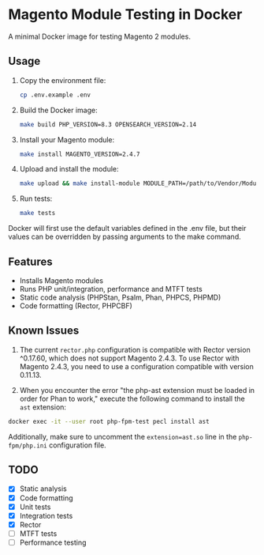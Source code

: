 # Magento Module Testing in Docker

A minimal Docker image for testing Magento 2 modules.

## Usage

1. Copy the environment file:
    ```bash
    cp .env.example .env
    ```
2. Build the Docker image:
    ```bash
    make build PHP_VERSION=8.3 OPENSEARCH_VERSION=2.14
    ```
3. Install your Magento module:
    ```bash
    make install MAGENTO_VERSION=2.4.7
    ```
4. Upload and install the module:
    ```bash
    make upload && make install-module MODULE_PATH=/path/to/Vendor/Module
    ```   

5. Run tests:
    ```bash
    make tests
    ```

Docker will first use the default variables defined in the .env file, but their values can be overridden by passing arguments to the make command.

## Features

- Installs Magento modules
- Runs PHP unit/integration, performance and MTFT tests
- Static code analysis (PHPStan, Psalm, Phan, PHPCS, PHPMD)
- Code formatting (Rector, PHPCBF)

## Known Issues

1. The current `rector.php` configuration is compatible with Rector version ^0.17.60, which does not support Magento 2.4.3. To use Rector with Magento 2.4.3, you need to use a configuration compatible with version 0.11.13.

2. When you encounter the error "the php-ast extension must be loaded in order for Phan to work," execute the following command to install the `ast` extension: 

```bash
docker exec -it --user root php-fpm-test pecl install ast
```

Additionally, make sure to uncomment the `extension=ast.so` line in the `php-fpm/php.ini` configuration file.

## TODO
- [x] Static analysis
- [x] Code formatting
- [x] Unit tests
- [x] Integration tests
- [x] Rector
- [ ] MTFT tests
- [ ] Performance testing
